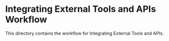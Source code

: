 # Integrating External Tools and APIs Workflow

This directory contains the workflow for Integrating External Tools and APIs.
